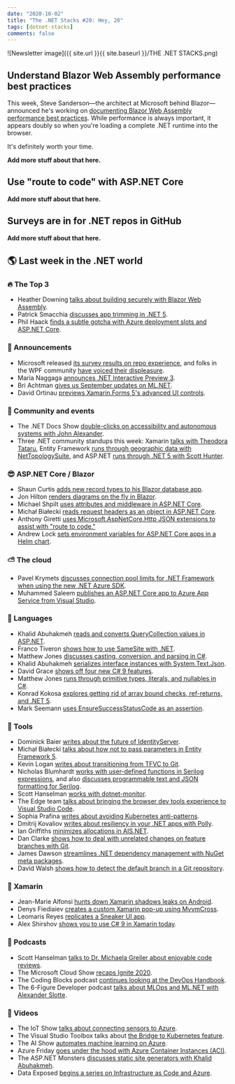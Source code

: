 ```yaml
---
date: "2020-10-02"
title: "The .NET Stacks #20: Hey, 20"
tags: [dotnet-stacks]
comments: false
---
```


![Newsletter image]({{ site.url }}{{ site.baseurl }}/THE .NET STACKS.png)

## Understand Blazor Web Assembly performance best practices

This week, Steve Sanderson—the architect at Microsoft behind Blazor—announced he's working on [documenting Blazor Web Assembly performance best practices](https://github.com/dotnet/AspNetCore.Docs/blob/1e199f340780f407a685695e6c4d953f173fa891/aspnetcore/blazor/webassembly-performance-best-practices.md#aspnet-core-blazor-webassembly-performance-best-practices). While performance is always important, it appears doubly so when you're loading a complete .NET runtime into the browser.

It's definitely worth your time. 

**Add more stuff about that here.**

## Use "route to code" with ASP.NET Core

**Add more stuff about that here.**

## Surveys are in for .NET repos in GitHub

**Add more stuff about that here.**

## 🌎 Last week in the .NET world

### 🔥 The Top 3

* Heather Downing [talks about building securely with Blazor Web Assembly](https://developer.okta.com/blog/2020/09/30/blazor-webassembly-wasm-dotnetcore).
* Patrick Smacchia [discusses app trimming in .NET 5](https://blog.ndepend.com/net-5-0-app-trimming-and-potential-for-future-progress/).
* Phil Haack [finds a subtle gotcha with Azure deployment slots and ASP.NET Core](https://haacked.com/archive/2020/09/28/azure-swap-with-warmup-aspnetcore).

### 📢 Announcements

* Microsoft released [its survey results on repo experience](https://devblogs.microsoft.com/dotnet/repo-experience-survey-results), and folks in the WPF community [have voiced their displeasure](https://www.zdnet.com/article/microsoft-told-were-not-happy-by-github-contributors-to-open-source-net-core-wpf/#ftag=RSSbaffb68).
* Maria Naggaga [announces .NET Interactive Preview 3](https://devblogs.microsoft.com/dotnet/net-interactive-preview-3-vs-code-insiders-and-polyglot-notebooks).
* Bri Achtman [gives us September updates on ML.NET](https://devblogs.microsoft.com/dotnet/ml-net-september-updates).
* David Ortinau [previews Xamarin.Forms 5's advanced UI controls](https://devblogs.microsoft.com/xamarin/xamarin-forms-5-preview).

### 📅 Community and events

* The .NET Docs Show [double-clicks on accessibility and autonomous systems with John Alexander](https://www.youtube.com/watch?v=TqiMDHhADi8).
* Three .NET community standups this week: Xamarin [talks with Theodora Tataru](https://www.youtube.com/watch?v=zyFxAJjlPys), Entity Framework [runs through geographic data with NetTopologySuite](https://www.youtube.com/watch?v=IHslY5rrxD0), and ASP.NET [runs through .NET 5 with Scott Hunter](https://www.youtube.com/watch?v=l5nnYDd7gpk).

### 😎 ASP.NET Core / Blazor

* Shaun Curtis [adds new record types to his Blazor database app](https://www.codeproject.com/Articles/5281000/Building-a-Database-Application-in-Blazor-Part-6-A).
* Jon Hilton [renders diagrams on the fly in Blazor](https://jonhilton.net/blazor-diagrams/).
* Michael Shpilt [uses attributes and middleware in ASP.NET Core](https://michaelscodingspot.com/attributes-and-middleware-in-asp-net-core/).
* Michał Białecki [reads request headers as an object in ASP.NET Core](https://www.michalbialecki.com/2020/09/28/read-request-headers-as-an-object-in-asp-net-core-api).
* Anthony Giretti [uses Microsoft.AspNetCore.Http JSON extensions to assist with "route to code."](https://anthonygiretti.com/2020/09/29/asp-net-core-5-route-to-code-taking-advantage-of-microsoft-aspnetcore-http-json-extensions/)
* Andrew Lock [sets environment variables for ASP.NET Core apps in a Helm chart](https://andrewlock.net/deploying-asp-net-core-applications-to-kubernetes-part-5-setting-environment-variables-in-a-helm-chart/).

### ⛅ The cloud

* Pavel Krymets [discusses connection pool limits for .NET Framework when using the new .NET Azure SDK](https://devblogs.microsoft.com/azure-sdk/net-framework-connection-pool-limits).
* Muhammed Saleem [publishes an ASP.NET Core app to Azure App Service from Visual Studio](https://code-maze.com/publishing-an-asp-net-core-app-to-azure-app-service-using-visual-studio/).

### 📔 Languages

* Khalid Abuhakmeh [reads and converts QueryCollection values in ASP.NET](https://khalidabuhakmeh.com/read-and-convert-querycollection-values-in-aspnet).
* Franco Tiveron [shows how to use SameSite with .NET](https://developer.okta.com/blog/2020/09/28/adapt-dotnet-app-for-samesite-fix).
* Matthew Jones [discusses casting, conversion, and parsing in C#](https://exceptionnotfound.net/csharp-in-simple-terms-3-casting-conversion-parsing-is-as-and-typeof).
* Khalid Abuhakmeh [serializes interface instances with System.Text.Json](https://khalidabuhakmeh.com/serialize-interface-instances-system-text-json).
* David Grace [shows off four new C# 9 features](https://www.roundthecode.com/dotnet/four-features-c-sharp-9-that-arent-in-c-sharp-8).
* Matthew Jones [runs through primitive types, literals, and nullables in C#](https://exceptionnotfound.net/csharp-in-simple-terms-2-primitive-types-literals-and-nullables).
* Konrad Kokosa [explores getting rid of array bound checks, ref-returns, and .NET 5](https://tooslowexception.com/getting-rid-of-array-bound-checks-ref-returns-and-net-5/).
* Mark Seemann [uses EnsureSuccessStatusCode as an assertion](https://blog.ploeh.dk/2020/09/28/ensuresuccessstatuscode-as-an-assertion/).

### 🔧 Tools

* Dominick Baier [writes about the future of IdentityServer](https://leastprivilege.com/2020/10/01/the-future-of-identityserver/).
* Michał Białecki [talks about how not to pass parameters in Entity Framework 5](https://www.michalbialecki.com/2020/09/26/how-not-to-pass-parameters-in-entity-framework-core-5).
* Kevin Logan [writes about transitioning from TFVC to Git](https://www.aligneddev.net/blog/2020/transitioning-from-tfvc-to-git/).
* Nicholas Blumhardt [works with user-defined functions in Serilog expressions](https://nblumhardt.com/2020/10/serilog-expressions-user-defined-functions/), and also [discusses programmable text and JSON formatting for Serilog](https://nblumhardt.com/2020/10/programmable-serilog-formatting/).
* Scott Hanselman [works with dotnet-monitor](https://www.hanselman.com/blog/ExploringYourNETApplicationsWithDotnetmonitor.aspx).
* The Edge team [talks about bringing the browser dev tools experience to Visual Studio Code](https://blogs.windows.com/msedgedev/2020/10/01/microsoft-edge-tools-vscode).
* Sophia Prafina [writes about avoiding Kubernetes anti-patterns](https://www.pulumi.com/blog/kubernetes-anti-patterns/).
* Dmitrij Kovaliov [writes about resiliency in your .NET apps with Polly](https://hackernoon.com/dont-let-your-net-applications-fail-resiliency-with-polly-uz1z3t8t?source=rss).
* Ian Griffiths [minimizes allocations in AIS.NET](https://endjin.com/blog/2020/09/arraypool-vs-memorypool-minimizing-allocations-ais-dotnet.html).
* Dan Clarke [shows how to deal with unrelated changes on feature branches with Git](https://www.danclarke.com/git-unrelated-changes-in-feature-branch).
* James Dawson [streamlines .NET dependency management with NuGet meta packages](https://endjin.com/blog/2020/09/streamline-dependency-management-with-nuget-meta-packages.html).
* David Walsh [shows how to detect the default branch in a Git repository](https://davidwalsh.name/get-default-branch-name).

### 📱 Xamarin

* Jean-Marie Alfonsi [hunts down Xamarin shadows leaks on Android](https://www.sharpnado.com/shadows-leaks/).
* Denys Fiediaiev [creates a custom Xamarin pop-up using MvvmCross](https://medium.com/@prin53/pop-up-xamarin-e2d815441a54).
* Leomaris Reyes [replicates a Sneaker UI app](https://askxammy.com/replicating-sneakers-ui-in-xamarin-forms/).
* Alex Shirshov [shows you to use C# 9 in Xamarin today](https://omnitalented.com/how-to-use-csharp9-with-xamarin-forms-today/).

### 🎤 Podcasts

* Scott Hanselman [talks to Dr. Michaela Greiler about enjoyable code reviews](https://hanselminutes.simplecast.com/episodes/enjoyable-code-reviews-with-dr-michaela-greiler-8NZo1UeJ).
* The Microsoft Cloud Show [recaps Ignite 2020](https://www.microsoftcloudshow.com/podcast/Episodes/378-microsoft-ignite-2020-review).
* The Coding Blocks podcast [continues looking at the DevOps Handbook](https://www.codingblocks.net/podcast/the-devops-handbook-the-value-of-a-b-testing/).
* The 6-Figure Developer podcast [talks about MLOps and ML.NET with Alexander Slotte](https://6figuredev.com/podcast/episode-163-mlops-and-ml-net-with-alexander-slotte/).

### 🎥 Videos

* The IoT Show [talks about connecting sensors to Azure](https://channel9.msdn.com/Shows/Internet-of-Things-Show/Connect-any-IoT-sensor-to-Azure).
* The Visual Studio Toolbox talks about [the Bridge to Kubernetes feature](https://channel9.msdn.com/Shows/Visual-Studio-Toolbox/Bridge-to-Kubernetes).
* The AI Show [automates machine learning on Azure](https://channel9.msdn.com/Shows/AI-Show/Automated-Machine-Learning-on-Azure).
* Azure Friday [goes under the hood with Azure Container Instances (ACI)](https://channel9.msdn.com/Shows/Azure-Friday/Azure-Container-Instances-ACI-under-the-hood).
* The ASP.NET Monsters [discusses static site generators with Khalid Abuhakmeh](https://www.youtube.com/watch?v=MrpNY1c7qiI).
* Data Exposed [begins a series on Infrastructure as Code and Azure](https://channel9.msdn.com/Shows/Data-Exposed/Infrastructure-as-Code-and-Azure--A-Match-Made-in-the-Cloud-Part-1).
